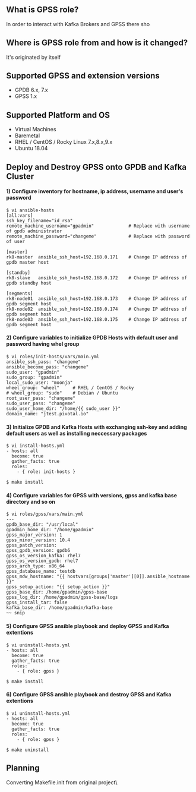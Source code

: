 ## What is GPSS role?
In order to interact with Kafka Brokers and GPSS there sho

## Where is GPSS role from and how is it changed?
It's originated by itself

## Supported GPSS and extension versions
* GPDB 6.x, 7.x
* GPSS 1.x

## Supported Platform and OS
* Virtual Machines
* Baremetal
* RHEL / CentOS / Rocky Linux 7.x,8.x,9.x
* Ubuntu 18.04

## Deploy and Destroy GPSS onto GPDB and Kafka Cluster
#### 1) Configure inventory for hostname, ip address, username and user's password
```
$ vi ansible-hosts
[all:vars]
ssh_key_filename="id_rsa"
remote_machine_username="gpadmin"             # Replace with username of gpdb administrator
remote_machine_password="changeme"            # Replace with password of user

[master]
rk8-master  ansible_ssh_host=192.168.0.171    # Change IP address of gpdb master host

[standby]
rk8-slave   ansible_ssh_host=192.168.0.172    # Change IP address of gpdb standby host

[segments]
rk8-node01  ansible_ssh_host=192.168.0.173    # Change IP address of gpdb segment host
rk8-node02  ansible_ssh_host=192.168.0.174    # Change IP address of gpdb segment host
rk8-node03  ansible_ssh_host=192.168.0.175    # Change IP address of gpdb segment host
```

#### 2) Configure variables to initialize GPDB Hosts with default user and password having whel group
```
$ vi roles/init-hosts/vars/main.yml
ansible_ssh_pass: "changeme"
ansible_become_pass: "changeme"
sudo_user: "gpadmin"
sudo_group: "gpadmin"
local_sudo_user: "moonja"
wheel_group: "wheel"     # RHEL / CentOS / Rocky
# wheel_group: "sudo"    # Debian / Ubuntu
root_user_pass: "changeme"
sudo_user_pass: "changeme"
sudo_user_home_dir: "/home/{{ sudo_user }}"
domain_name: "jtest.pivotal.io"
```

#### 3) Initialize GPDB and Kafka Hosts with exchanging ssh-key and adding default users as well as installing neccessary packages
```
$ vi install-hosts.yml
- hosts: all
  become: true
  gather_facts: true
  roles:
    - { role: init-hosts }

$ make install
```

#### 4) Configure variables for GPSS with versions, gpss and kafka base directory and so on
```
$ vi roles/gpss/vars/main.yml
---
gpdb_base_dir: "/usr/local"
gpadmin_home_dir: "/home/gpadmin"
gpss_major_version: 1
gpss_minor_version: 10.4
gpss_patch_version:
gpss_gpdb_version: gpdb6
gpss_os_version_kafka: rhel7
gpss_os_version_gpdb: rhel7
gpss_arch_type: x86_64
gpss_database_name: testdb
gpss_mdw_hostname: "{{ hostvars[groups['master'][0]].ansible_hostname }}"
gpss_setup_action: "{{ setup_action }}"
gpss_base_dir: /home/gpadmin/gpss-base
gpss_log_dir: /home/gpadmin/gpss-base/logs
gpss_install_tar: false
kafka_base_dir: /home/gpadmin/kafka-base
~~ snip
```

#### 5) Configure GPSS ansible playbook and deploy GPSS and Kafka extentions
```
$ vi uninstall-hosts.yml
- hosts: all
  become: true
  gather_facts: true
  roles:
    - { role: gpss }

$ make install
```

#### 6) Configure GPSS ansible playbook and destroy GPSS and Kafka extentions
```
$ vi uninstall-hosts.yml
- hosts: all
  become: true
  gather_facts: true
  roles:
    - { role: gpss }

$ make uninstall
```

## Planning
Converting Makefile.init from original project\
